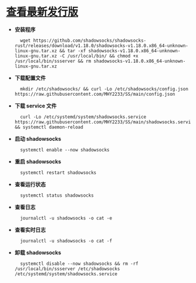 # [查看最新发行版](https://github.com/shadowsocks/shadowsocks-rust/releases)

- **安装程序**

        wget https://github.com/shadowsocks/shadowsocks-rust/releases/download/v1.18.0/shadowsocks-v1.18.0.x86_64-unknown-linux-gnu.tar.xz && tar -xf shadowsocks-v1.18.0.x86_64-unknown-linux-gnu.tar.xz -C /usr/local/bin/ && chmod +x /usr/local/bin/ssserver && rm shadowsocks-v1.18.0.x86_64-unknown-linux-gnu.tar.xz

- **下载配置文件**

        mkdir /etc/shadowsocks/ && curl -Lo /etc/shadowsocks/config.json https://raw.githubusercontent.com/MHY2233/SS/main/config.json

- **下载 service 文件**

        curl -Lo /etc/systemd/system/shadowsocks.service https://raw.githubusercontent.com/MHY2233/SS/main/shadowsocks.service && systemctl daemon-reload

- **启动 shadowsocks**

        systemctl enable --now shadowsocks

- **重启 shadowsocks**

        systemctl restart shadowsocks 

- **查看运行状态**

        systemctl status shadowsocks 

- **查看日志**

        journalctl -u shadowsocks -o cat -e

- **查看实时日志**

        journalctl -u shadowsocks -o cat -f

- **卸载 shadowsocks**

        systemctl disable --now shadowsocks && rm -rf /usr/local/bin/ssserver /etc/shadowsocks /etc/systemd/system/shadowsocks.service
